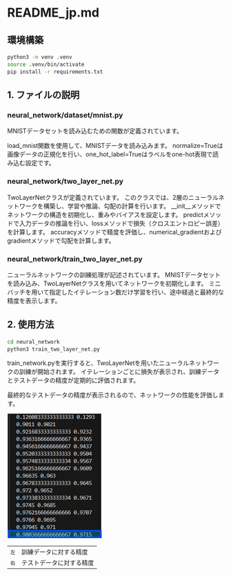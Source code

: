 # README_jp.md

## 環境構築

```zsh
python3 -m venv .venv
source .venv/bin/activate
pip install -r requirements.txt
```

## 1. ファイルの説明

### neural_network/dataset/mnist.py

MNISTデータセットを読み込むための関数が定義されています。

load_mnist関数を使用して、MNISTデータを読み込みます。
normalize=Trueは画像データの正規化を行い、one_hot_label=Trueはラベルをone-hot表現で読み込む設定です。

### neural_network/two_layer_net.py

TwoLayerNetクラスが定義されています。
このクラスでは、2層のニューラルネットワークを構築し、学習や推論、勾配の計算を行います。
__init__メソッドでネットワークの構造を初期化し、重みやバイアスを設定します。
predictメソッドで入力データの推論を行い、lossメソッドで損失（クロスエントロピー誤差）を計算します。
accuracyメソッドで精度を評価し、numerical_gradientおよびgradientメソッドで勾配を計算します。

### neural_network/train_two_layer_net.py

ニューラルネットワークの訓練処理が記述されています。
MNISTデータセットを読み込み、TwoLayerNetクラスを用いてネットワークを初期化します。
ミニバッチを用いて指定したイテレーション数だけ学習を行い、途中経過と最終的な精度を表示します。

## 2. 使用方法

```zsh
cd neural_network
python3 train_two_layer_net.py
```

train_network.pyを実行すると、TwoLayerNetを用いたニューラルネットワークの訓練が開始されます。
イテレーションごとに損失が表示され、訓練データとテストデータの精度が定期的に評価されます。

最終的なテストデータの精度が表示されるので、ネットワークの性能を評価します。

![Accuracy](etc/accuracy.png)

|  |  |
| :--- | :--- |
| `左` | 訓練データに対する精度 |
| `右` | テストデータに対する精度 |